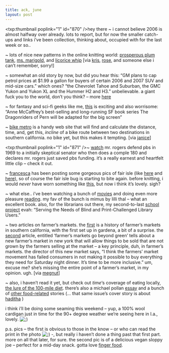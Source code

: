 ```yaml
---
title: ack, june    
layout: post
---
```


<span class="pic"><txp:thumbnail poplink="1" id="870" /></span>hey there ~ i cannot believe 2006 is almost halfway over already. lots to report, but for now the smaller catch-ups and links i&#8217;ve been collection, thinking about, occupied with for the last week or so..

~ lots of nice new patterns in the online knitting world: [prosperous plum tank][1], [ms. marigold][2], and [licorice whip][3] [via [kris][4], [rose][5], and someone else i can&#8217;t remember, sorry!]

~ somewhat an old story by now, but did you hear this: &#8220;GM plans to cap petrol prices at $1.99 a gallon for buyers of certain 2006 and 2007 <span class="caps">SUV</span> and mid-size cars.&#8221; which ones? &#8220;the Chevrolet Tahoe and Suburban, the <span class="caps">GMC</span> Yukon and Yukon XL and the Hummer H2 and H3.&#8221; unbelievable. a giant fuck you to the world, don&#8217;t you think? &#8211; more [here][6] 

~ for fantasy and sci-fi geeks like me, [this][7] is exciting and also worrisome: &#8220;Anne McCaffrey&#8217;s best-selling and long-running SF book series The Dragonriders of Pern will be adapted for the big screen&#8221;

~ [bike metro][8] is a handy web site that will find and calculate the distance, time, and, get this, *incline* of a bike route between two destinations in southern california. no bike yet, but this makes it tempting. [via [janice][9]]

<span class="pic"><txp:thumbnail poplink="1" id="871" /></span>~ [watch][10] mr. rogers defend pbs in 1969 to a initially skeptical senator who then does a comple 180 and declares mr. rogers just saved pbs funding. it&#8217;s a really earnest and heartfelt little clip &#8211; check it out.

~ [francesca][11] has been posting some gorgeous pics of fair isle (like [here][12] and [here][13]), so of course the fair isle bug is starting to bite again. before knitting, i would *never* have worn something like [this][14], but now i think it&#8217;s lovely. sigh?

~ what else.. i&#8217;ve been watching a bunch of [movies][15] and doing even more pleasure [reading][16]. my fav of the bunch is mimus by lilli thal &#8211; what an excellent book. also, for the librarians out there, my second-to-last [school project][17] evah: &#8220;Serving the Needs of Blind and Print-Challenged Library Users.&#8221; 

~ two articles on farmer&#8217;s markets. the [first][18] is a history of farmer&#8217;s markets in southern california, with the first set up in gardena, a bit of a surprise. the [second][19] article, entitled &#8216;farmer&#8217;s markets go beyond green&#8217; tells about a new farmer&#8217;s market in new york that will allow things to be sold that are not grown by the farmers selling at the market &#8211; a key principle, duh, in farmer&#8217;s markets. the director of this new market says, &#8220;I think the farmers&#8217; market movement has failed consumers in not making it possible to buy everything they need for Saturday night dinner. It&#8217;s time to be more inclusive.&#8221; um, excuse me? she&#8217;s missing the entire point of a farmer&#8217;s market, in my opinion. ugh. [via [megnut][20]]

~ also, i haven&#8217;t read it yet, but check out *time*&#8216;s coverage of eating locally, [the lure of the 100-mile diet][21]. there&#8217;s also a michael pollan [essay][22] and a bunch of [other food-related][23] stories (&#8230; that same issue&#8217;s cover story is about [haditha][24] ) 

i think i&#8217;ll be doing some seaming this weekend &#8211; yup, a 100% wool cardigan just in time for the 90+ degree weather we&#8217;re seeing here in l.a., lovely. <img src="http://localhost:8888/wordpress/wp-includes/images/smilies/icon_wink.gif" alt=";)" class="wp-smiley" />

p.s. pics &#8211; the first is obvious to those in the know &#8211; or who can read the print in the photo <img src="http://localhost:8888/wordpress/wp-includes/images/smilies/icon_wink.gif" alt=";)" class="wp-smiley" /> -, but really i haven&#8217;t done a thing past that first part. more on all that later, for sure. the second pic is of a delicious vegan sloppy joe &#8211; perfect for a mid-day snack. gotta love [finger food][25].

 [1]: http://www.its.caltech.edu/~joannac/knitting/prosplumtank.html
 [2]: http://www.zephyrstyle.com/catalog/item.cfm/2367447/2803300
 [3]: http://www.bluealvarez.com/bluealva/patterns/licoricewhip.html
 [4]: http://obsessiveknitting.blogspot.com/
 [5]: http://spinsterbat.livejournal.com/
 [6]: http://news.bbc.co.uk/1/hi/business/5011794.stm
 [7]: http://www.scifi.com/scifiwire/index.php?category=0&id=36303
 [8]: http://www.bikemetro.com/home/home.asp
 [9]: http://home.earthlink.net/~jbakke/
 [10]: http://movies.crooksandliars.com/2729140_300.mov
 [11]: http://www.fluffbuff.com/
 [12]: http://www.fluffbuff.com/2006/05/first_steeks.html
 [13]: http://www.fluffbuff.com/2006/05/hndplagg_til_bunader_og_folked_1.html
 [14]: http://www.kidsknits.com/tigerlilyjacket.html
 [15]: http://mellowtrouble.net/movies
 [16]: http://mellowtrouble.net/library
 [17]: http://polaris.gseis.ucla.edu/ahull/blind.html
 [18]: http://www.latimes.com/features/food/la-fo-farmer24may24,0,833824,full.story?coll=la-home-food
 [19]: http://www.nytimes.com/2006/05/24/dining/24mark.html?ex=1306123200&en=d414a99e772a908a&ei=5090&partner=rssuserland&emc=rss
 [20]: http://www.megnut.com/
 [21]: http://www.time.com/time/magazine/article/0,9171,1200783-1,00.html
 [22]: http://www.time.com/time/magazine/article/0,9171,1200782-1,00.html
 [23]: http://www.tigersandstrawberries.com/2006/06/05/the-issue-of-eating-locally-appears-in-this-weeks-time-magazine-with-quotes-from-yours-truly/
 [24]: http://www.democracynow.org/article.pl?sid=06/05/30/1332253&mode=thread&tid=25
 [25]: http://en.wikipedia.org/wiki/Finger_food